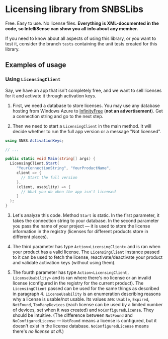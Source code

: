 # Licensing library from SNBSLibs

Free. Easy to use. No license files. **Everything is XML-documented in the code, so IntelliSense can show you all info about any member.**

If you need to know about all aspects of using this library, or you want to test it, consider the branch `tests` containing the unit tests created for this library.

## Examples of usage

### Using `LicensingClient`

Say, we have an app that isn't completely free, and we want to sell licenses for it and activate it through activation keys.

1. First, we need a database to store licenses. You may use any database hosting from Windows Azure to [InfinityFree](https://www.infinityfree.net/) (**not an advertisement**). Get a connection string and go to the next step.

2. Then we need to start a `LicensingClient` in the main method. It will decide whether to run the full app version or a message "Not licensed".

```c#
using SNBS.ActivationKeys;

// ...

public static void Main(string[] args) {
  LicensingClient.Start(
     "YourConnectionString", "YourProductName",
     client => {
       // Start the full version
     },
     (client, usability) => {
       // What you do when the app isn't licensed
     }
  );
}
```

3. Let's analyze this code. Method `Start` is static. In the first parameter, it takes the connection string to your database. In the second parameter you pass the name of your project — it is used to store the license information in the registry (licenses for different products store in different places).

4. The third parameter has type `Action<LicensingClient>` and is ran when your product has a valid license. The `LicensingClient` instance passed to it can be used to fetch the license, reactivate/deactivate your product and validate activation keys (without using them).

5. The fourth parameter has type `Action<LicensingClient, LicenseUsability>` and is ran where there's no license or an invalid license (configured in the registry for the current product). The `LicensingClient` passed can be used for the same things as described in paragraph 4. `LicenseUsability` is an enumeration describing reasons why a license is usable/not usable. Its values are: `Usable`, `Expired`, `NotFound`, `TooManyDevices` (each license can be used by a limited number of devices, set when it was created) and `NoConfiguredLicense`. They should be intuitive. (The difference between `NotFound` and `NoConfiguredLicense` — `NotFound` means a license is configured, but it doesn't exist in the license database. `NoConfiguredLicense` means there's *no license at all*.)

